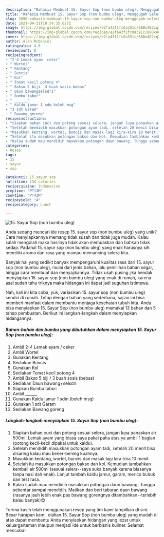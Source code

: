 ```yaml
---
description: "Rahasia Membuat 15. Sayur Sop (non bumbu uleg), Menggugah Selera"
title: "Rahasia Membuat 15. Sayur Sop (non bumbu uleg), Menggugah Selera"
slug: 3898-rahasia-membuat-15-sayur-sop-non-bumbu-uleg-menggugah-selera
date: 2021-04-21T18:54:35.627Z
image: https://img-global.cpcdn.com/recipes/e2fa43f1fc0a391c/680x482cq70/15-sayur-sop-non-bumbu-uleg-foto-resep-utama.jpg
thumbnail: https://img-global.cpcdn.com/recipes/e2fa43f1fc0a391c/680x482cq70/15-sayur-sop-non-bumbu-uleg-foto-resep-utama.jpg
cover: https://img-global.cpcdn.com/recipes/e2fa43f1fc0a391c/680x482cq70/15-sayur-sop-non-bumbu-uleg-foto-resep-utama.jpg
author: Alan McDaniel
ratingvalue: 4.5
reviewcount: 8
recipeingredient:
- "2-4 Lemak ayam  ceker"
- " Wortel"
- " Kentang"
- " Buncis"
- " Kol"
- " Tomat kecil potong 4"
- " Bakso 5 biji  3 buah sosis bebas"
- " Daun bawangselsdri"
- " Bumbu tabur"
- " ______"
- " Kaldu jamur 1 sdm boleh msg"
- "1 sdt Garam"
- " Bawang goreng"
recipeinstructions:
- "Siapkan bahan cuci dan potong sesuai selera, jangan lupa panaskan air 500ml. Lemak ayam yang biasa saya pakai paha atas ya ambil 1 bagian (potong kecil-kecil dipakai untuk kaldu)."
- "Setelah mendidih masukkan potongan ayam tadi, setelah 20 menit bisa disaring kalau mau bener-bening kuahnya."
- "Masukkan kentang, wortel, buncis dan masak lagi kira-kira 10 menit."
- "Setelah itu masukkan potongan bakso dan kol. Kemudian tambahkan kembali air 500ml (sesuai selera--saya suka banyak karena biasanya tanpa nasi dah enak). Lanjut tambah kaldu jamur, garam, merica bubuk dan test rasa."
- "Kalau sudah mau mendidih masukkan potongan daun bawang. Tunggu sebentar sampai mendidih. Matikan dan beri taburan daun bawang (rasanya jauh lebih enak pas bawang gorengnya ditambahkan--terlebih kalau banyak)😋"
categories:
- Resep
tags:
- 15
- sayur
- sop

katakunci: 15 sayur sop 
nutrition: 234 calories
recipecuisine: Indonesian
preptime: "PT13M"
cooktime: "PT43M"
recipeyield: "4"
recipecategory: Lunch

---
```



![15. Sayur Sop (non bumbu uleg)](https://img-global.cpcdn.com/recipes/e2fa43f1fc0a391c/680x482cq70/15-sayur-sop-non-bumbu-uleg-foto-resep-utama.jpg)

Anda sedang mencari ide resep 15. sayur sop (non bumbu uleg) yang unik? Cara menyiapkannya memang tidak susah dan tidak juga mudah. Kalau salah mengolah maka hasilnya tidak akan memuaskan dan bahkan tidak sedap. Padahal 15. sayur sop (non bumbu uleg) yang enak harusnya sih memiliki aroma dan rasa yang mampu memancing selera kita.

Banyak hal yang sedikit banyak mempengaruhi kualitas rasa dari 15. sayur sop (non bumbu uleg), mulai dari jenis bahan, lalu pemilihan bahan segar, hingga cara membuat dan menyajikannya. Tidak usah pusing jika hendak menyiapkan 15. sayur sop (non bumbu uleg) yang enak di rumah, karena asal sudah tahu triknya maka hidangan ini dapat jadi suguhan istimewa.




Nah, kali ini kita coba, yuk, variasikan 15. sayur sop (non bumbu uleg) sendiri di rumah. Tetap dengan bahan yang sederhana, sajian ini bisa memberi manfaat dalam membantu menjaga kesehatan tubuh kita. Anda bisa menyiapkan 15. Sayur Sop (non bumbu uleg) memakai 13 bahan dan 5 tahap pembuatan. Berikut ini langkah-langkah dalam menyiapkan hidangannya.

<!--inarticleads1-->

##### Bahan-bahan dan bumbu yang dibutuhkan dalam menyiapkan 15. Sayur Sop (non bumbu uleg):

1. Ambil 2-4 Lemak ayam / ceker
1. Ambil  Wortel
1. Gunakan  Kentang
1. Sediakan  Buncis
1. Gunakan  Kol
1. Sediakan  Tomat kecil potong 4
1. Ambil  Bakso 5 biji / 3 buah sosis (bebas)
1. Sediakan  Daun bawang+selsdri
1. Siapkan  Bumbu tabur:
1. Ambil  ______
1. Gunakan  Kaldu jamur 1 sdm (boleh msg)
1. Gunakan 1 sdt Garam
1. Sediakan  Bawang goreng




<!--inarticleads2-->

##### Langkah-langkah menyiapkan 15. Sayur Sop (non bumbu uleg):

1. Siapkan bahan cuci dan potong sesuai selera, jangan lupa panaskan air 500ml. Lemak ayam yang biasa saya pakai paha atas ya ambil 1 bagian (potong kecil-kecil dipakai untuk kaldu).
1. Setelah mendidih masukkan potongan ayam tadi, setelah 20 menit bisa disaring kalau mau bener-bening kuahnya.
1. Masukkan kentang, wortel, buncis dan masak lagi kira-kira 10 menit.
1. Setelah itu masukkan potongan bakso dan kol. Kemudian tambahkan kembali air 500ml (sesuai selera--saya suka banyak karena biasanya tanpa nasi dah enak). Lanjut tambah kaldu jamur, garam, merica bubuk dan test rasa.
1. Kalau sudah mau mendidih masukkan potongan daun bawang. Tunggu sebentar sampai mendidih. Matikan dan beri taburan daun bawang (rasanya jauh lebih enak pas bawang gorengnya ditambahkan--terlebih kalau banyak)😋




Terima kasih telah menggunakan resep yang tim kami tampilkan di sini. Besar harapan kami, olahan 15. Sayur Sop (non bumbu uleg) yang mudah di atas dapat membantu Anda menyiapkan hidangan yang lezat untuk keluarga/teman maupun menjadi ide untuk berbisnis kuliner. Selamat mencoba!
